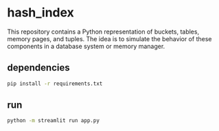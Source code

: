 # hash_index
This repository contains a Python representation of buckets, tables, memory pages, and tuples. The idea is to simulate the behavior of these components in a database system or memory manager.


## dependencies

   ```bash
   pip install -r requirements.txt
   ```

## run

   ```bash
   python -m streamlit run app.py
   ```
